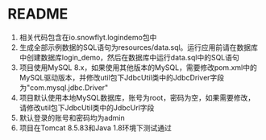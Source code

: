 # README

1. 相关代码包含在io.snowflyt.logindemo包中
2. 生成全部示例数据的SQL语句为resources/data.sql。运行应用前请在数据库中创建数据库login_demo，然后在数据库中运行data.sql中的SQL语句
3. 项目使用MySQL 8.x，如果使用其他版本的MySQL，需要修改pom.xml中的MySQL驱动版本，并修改util包下JdbcUtil类中的JdbcDriver字段为"com.mysql.jdbc.Driver"
4. 项目默认使用本地MySQL数据库，账号为root，密码为空，如果需要修改，请修改util包下JdbcUtil类中的JdbcUrl字段
5. 默认登录的账号和密码均为admin
6. 项目在Tomcat 8.5.83和Java 1.8环境下测试通过